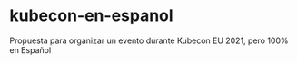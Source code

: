 # kubecon-en-espanol
Propuesta para organizar un evento durante Kubecon EU 2021, pero 100% en Español
